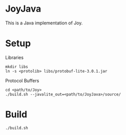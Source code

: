 JoyJava
=======

This is a Java implementation of Joy.

Setup
=====
Libraries

    mkdir libs
    ln -s <protolib> libs/protobuf-lite-3.0.1.jar

Protocol Buffers

    cd <path/to/Joy>
    ./build.sh --javalite_out=<path/to/JoyJava>/source/

Build
=====

    ./build.sh
